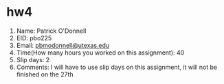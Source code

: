 # hw4

1. Name: Patrick O'Donnell
2. EID: pbo225
3. Email: pbmodonnell@utexas.edu
4. Time(How many hours you worked on this assignment): 40
5. Slip days: 2
6. Comments: I will have to use slip days on this assignment, it will not be finished on the 27th
